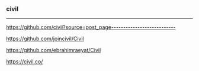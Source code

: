 ### civil
---
https://github.com/civil?source=post_page---------------------------

https://github.com/joincivil/Civil

https://github.com/ebrahimraeyat/Civil

https://civil.co/


```
```

```
```

```
```

